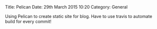 Title: Pelican
Date: 29th March 2015 10:20
Category: General

Using Pelican to create static site for blog. Have to use travis to automate build for every commit!
